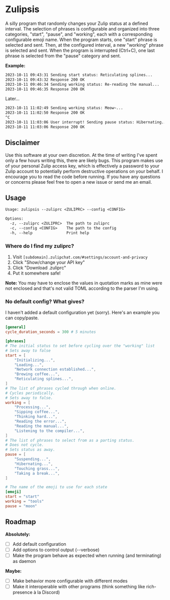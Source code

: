 # Zulipsis

A silly program that randomly changes your Zulip status at a defined interval. The selection of phrases is configurable and organized into three categories, "start", "pause", and "working", each with a corresponding configurable emoji name. When the program starts, one "start" phrase is selected and sent. Then, at the configured interval, a new "working" phrase is selected and sent. When the program is interrupted (Ctrl+C), one last phrase is selected from the "pause" category and sent.

**Example:**

``` txt
2023-10-11 09:43:31 Sending start status: Reticulating splines...
2023-10-11 09:43:32 Response 200 OK
2023-10-11 09:46:34 Sending working status: Re-reading the manual...
2023-10-11 09:46:35 Response 200 OK
```
Later...
``` txt
2023-10-11 11:02:49 Sending working status: Meow~...
2023-10-11 11:02:50 Response 200 OK
^C
2023-10-11 11:03:06 User interrupt! Sending pause status: Hibernating...
2023-10-11 11:03:06 Response 200 OK
```

## Disclaimer
Use this software at your own discretion. At the time of writing I've spent only a few hours writing this, there are likely bugs. This program makes use of your personal Zulip access key, which is effectively a password to your Zulip account to potentially perform destructive operations on your behalf. I encourage you to read the code before running. If you have any questions or concerns please feel free to open a new issue or send me an email.

## Usage

``` txt
Usage: zulipsis --zuliprc <ZULIPRC> --config <CONFIG>

Options:
  -z, --zuliprc <ZULIPRC>  The path to zuliprc
  -c, --config <CONFIG>    The path to the config
  -h, --help               Print help
```

### Where do I find my zuliprc?

1. Visit `[subdomain].zulipchat.com/#settings/account-and-privacy` 
2. Click "Show/change your API key"
3. Click "Download .zuliprc"
4. Put it somewhere safe!

**Note:** You may have to enclose the values in quotation marks as mine were not enclosed and that's not valid TOML according to the parser I'm using.

### No default config? What gives?

I haven't added a default configuration yet (sorry). Here's an example you can copy/paste.

``` toml
[general]
cycle_duration_seconds = 300 # 5 minutes

[phrases]
# The initial status to set before cycling over the "working" list
# Sets away to false
start = [
	"Initializing...",
	"Loading...",
	"Network connection established...",
	"Brewing coffee...",
	"Reticulating splines...",
]
# The list of phrases cycled through when online.
# Cycles periodically.
# Sets away to false.
working = [
	"Processing...",
	"Sipping coffee...",
	"Thinking hard...",
	"Reading the error...",
	"Reading the manual...",
    "Listening to the compiler...",
]
# The list of phrases to select from as a parting status.
# Does not cycle.
# Sets status as away.
pause = [
	"Suspending...",
	"Hibernating...",
	"Touching grass...",
	"Taking a break...",
]

# The name of the emoji to use for each state
[emoji]
start = "start"
working = "tools"
pause = "moon"
```

## Roadmap

**Absolutely:**

- [ ] Add default configuration
- [ ] Add options to control output (--verbose)
- [ ] Make the program behave as expected when running (and terminating) as daemon

**Maybe:**

- [ ] Make behavior more configurable with different modes
- [ ] Make it interoperable with other programs (think something like rich-presence à la Discord)
